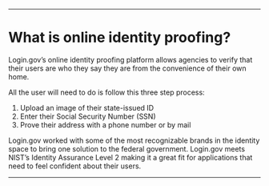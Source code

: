 
---

# What is online identity proofing?

Login.gov’s online identity proofing platform allows agencies to verify that their users are who they say they are from the convenience of their own home. 

All the user will need to do is follow this three step process:

1. Upload an image of their state-issued ID
2. Enter their Social Security Number (SSN)
3. Prove their address with a phone number or by mail

Login.gov worked with some of the most recognizable brands in the identity space to bring one solution to the federal government. Login.gov meets NIST’s Identity Assurance Level 2 making it a great fit for applications that need to feel confident about their users.


---
